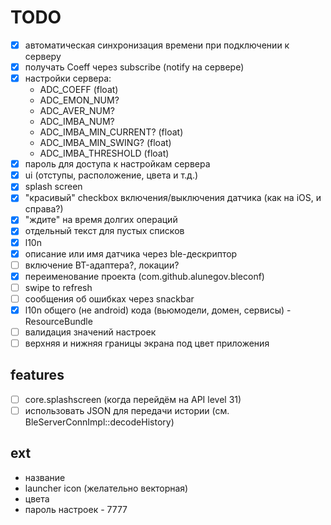 # TODO

- [x] автоматическая синхронизация времени при подключении к серверу
- [x] получать Coeff через subscribe (notify на сервере)
- [x] настройки сервера:
  - ADC_COEFF (float)
  - ADC_EMON_NUM?
  - ADC_AVER_NUM?
  - ADC_IMBA_NUM?
  - ADC_IMBA_MIN_CURRENT? (float)
  - ADC_IMBA_MIN_SWING? (float)
  - ADC_IMBA_THRESHOLD (float)
- [x] пароль для доступа к настройкам сервера
- [x] ui (отступы, расположение, цвета и т.д.)
- [x] splash screen
- [x] "красивый" checkbox включения/выключения датчика (как на iOS, и справа?)
- [x] "ждите" на время долгих операций
- [x] отдельный текст для пустых списков
- [x] l10n
- [x] описание или имя датчика через ble-дескриптор
- [ ] включение BT-адаптера?, локации?
- [x] переименование проекта (com.github.alunegov.bleconf)
- [ ] swipe to refresh
- [ ] сообщения об ошибках через snackbar
- [x] l10n общего (не android) кода (вьюмодели, домен, сервисы) - ResourceBundle
- [ ] валидация значений настроек
- [ ] верхняя и нижняя границы экрана под цвет приложения

## features

- [ ] core.splashscreen (когда перейдём на API level 31)
- [ ] использовать JSON для передачи истории (см. BleServerConnImpl::decodeHistory)

## ext

- название
- launcher icon (желательно векторная)
- цвета
- пароль настроек - 7777
